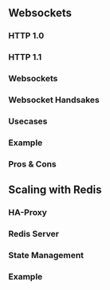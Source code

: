 ## Websockets

### HTTP 1.0
### HTTP 1.1
### Websockets
### Websocket Handsakes
### Usecases
### Example
### Pros & Cons

## Scaling with Redis
### HA-Proxy
### Redis Server
### State Management
### Example